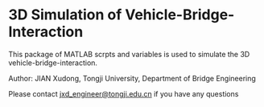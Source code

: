 # 3D Simulation of Vehicle-Bridge-Interaction
 
This package of MATLAB scrpts and variables is used to simulate the 3D vehicle-bridge-interaction.

Author: JIAN Xudong, Tongji University, Department of Bridge Engineering

Please contact jxd_engineer@tongji.edu.cn if you have any questions

